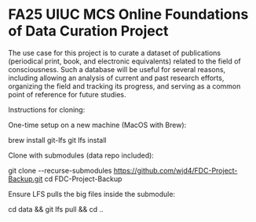 # FA25 UIUC MCS Online Foundations of Data Curation Project
The use case for this project is to curate a dataset of publications (periodical print, book, and electronic equivalents) related to the field of consciousness.  Such a database will be useful for several reasons, including allowing an analysis of current and past research efforts, organizing the field and tracking its progress, and serving as a common point of reference for future studies.

Instructions for cloning:

One-time setup on a new machine (MacOS with Brew):

brew install git-lfs
git lfs install

Clone with submodules (data repo included):

git clone --recurse-submodules https://github.com/wjd4/FDC-Project-Backup.git
cd FDC-Project-Backup

Ensure LFS pulls the big files inside the submodule:

cd data && git lfs pull && cd ..
